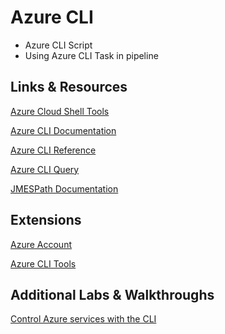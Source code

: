 # Azure CLI

- Azure CLI Script
- Using Azure CLI Task in pipeline

## Links & Resources

[Azure Cloud Shell Tools](https://docs.microsoft.com/en-us/azure/cloud-shell/features)

[Azure CLI Documentation](https://docs.microsoft.com/en-us/cli/azure/?view=azure-cli-latest)

[Azure CLI Reference](https://docs.microsoft.com/en-us/cli/azure/reference-index?view=azure-cli-latest)

[Azure CLI Query](https://docs.microsoft.com/en-us/cli/azure/query-azure-cli?view=azure-cli-latest)

[JMESPath Documentation](http://jmespath.org/)

## Extensions

[Azure Account](https://marketplace.visualstudio.com/items?itemName=ms-vscode.azure-account)

[Azure CLI Tools](https://marketplace.visualstudio.com/items?itemName=ms-vscode.azurecli)

## Additional Labs & Walkthroughs

[Control Azure services with the CLI](https://docs.microsoft.com/en-us/learn/modules/control-azure-services-with-cli/)
